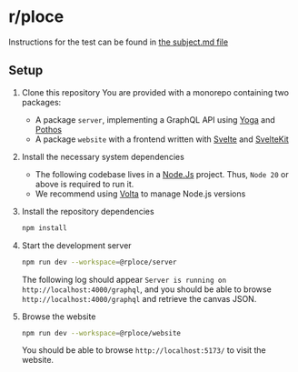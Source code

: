 # r/ploce

Instructions for the test can be found in [the subject.md file](./SUBJECT.md)

## Setup

1. Clone this repository
   You are provided with a monorepo containing two packages:

   - A package `server`, implementing a GraphQL API using [Yoga](https://the-guild.dev/graphql/yoga-server/docs) and [Pothos](https://pothos-graphql.dev/)
   - A package `website` with a frontend written with [Svelte](https://svelte.dev/) and [SvelteKit](https://kit.svelte.dev/)

2. Install the necessary system dependencies

   - The following codebase lives in a [Node.Js](https://nodejs.org) project. Thus, `Node 20` or above is required to run it.
   - We recommend using [Volta](https://volta.sh/) to manage Node.js versions

3. Install the repository dependencies

   ```sh
   npm install
   ```

4. Start the development server

   ```sh
   npm run dev --workspace=@rploce/server
   ```

   The following log should appear `Server is running on http://localhost:4000/graphql`, and you should be able to browse `http://localhost:4000/graphql` and retrieve the canvas JSON.

5. Browse the website

   ```sh
   npm run dev --workspace=@rploce/website
   ```

   You should be able to browse `http://localhost:5173/` to visit the website.

